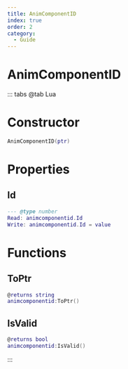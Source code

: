 ```yaml
---
title: AnimComponentID
index: true
order: 2
category:
  - Guide
---
```


# AnimComponentID

::: tabs
@tab Lua
# Constructor
```lua
AnimComponentID(ptr)
```
# Properties
## Id 
```lua
--- @type number
Read: animcomponentid.Id
Write: animcomponentid.Id = value
```
# Functions
## ToPtr
```lua
@returns string
animcomponentid:ToPtr()
```
## IsValid
```lua
@returns bool
animcomponentid:IsValid()
```

:::